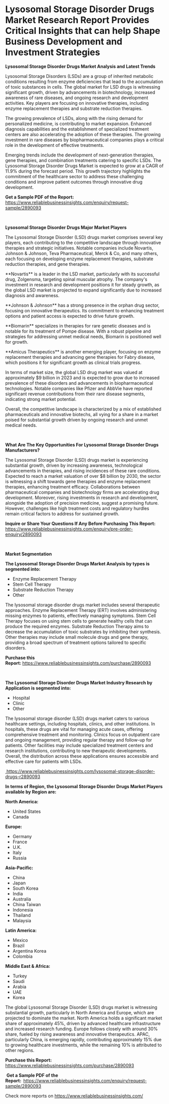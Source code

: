 <p><h1>Lysosomal Storage Disorder Drugs Market Research Report Provides Critical Insights that can help Shape Business Development and Investment Strategies</h1></p><p><strong>Lysosomal Storage Disorder Drugs Market Analysis and Latest Trends</strong></p>
<p><p>Lysosomal Storage Disorders (LSDs) are a group of inherited metabolic conditions resulting from enzyme deficiencies that lead to the accumulation of toxic substances in cells. The global market for LSD drugs is witnessing significant growth, driven by advancements in biotechnology, increased awareness of rare diseases, and ongoing research and development activities. Key players are focusing on innovative therapies, including enzyme replacement therapies and substrate reduction therapies.</p><p>The growing prevalence of LSDs, along with the rising demand for personalized medicine, is contributing to market expansion. Enhanced diagnosis capabilities and the establishment of specialized treatment centers are also accelerating the adoption of these therapies. The growing investment in rare diseases by biopharmaceutical companies plays a critical role in the development of effective treatments.</p><p>Emerging trends include the development of next-generation therapies, gene therapies, and combination treatments catering to specific LSDs. The Lysosomal Storage Disorder Drugs Market is expected to grow at a CAGR of 11.9% during the forecast period. This growth trajectory highlights the commitment of the healthcare sector to address these challenging conditions and improve patient outcomes through innovative drug development.</p></p>
<p><strong>Get a Sample PDF of the Report:&nbsp;</strong> <a href="https://www.reliablebusinessinsights.com/enquiry/request-sample/2890093?utm_campaign=2983&utm_medium=2&utm_source=Github&utm_content=ia&utm_term=14032025&utm_id=lysosomal-storage-disorder-drugs">https://www.reliablebusinessinsights.com/enquiry/request-sample/2890093</a></p>
<p>&nbsp;</p>
<p><strong>Lysosomal Storage Disorder Drugs Major Market Players</strong></p>
<p><p>The Lysosomal Storage Disorder (LSD) drugs market comprises several key players, each contributing to the competitive landscape through innovative therapies and strategic initiatives. Notable companies include Novartis, Johnson & Johnson, Teva Pharmaceutical, Merck & Co, and many others, each focusing on developing enzyme replacement therapies, substrate reduction therapies, and gene therapies.</p><p>**Novartis** is a leader in the LSD market, particularly with its successful drug, Zolgensma, targeting spinal muscular atrophy. The company's investment in research and development positions it for steady growth, as the global LSD market is projected to expand significantly due to increased diagnosis and awareness.</p><p>**Johnson & Johnson** has a strong presence in the orphan drug sector, focusing on innovative therapeutics. Its commitment to enhancing treatment options and patient access is expected to drive future growth. </p><p>**Biomarin** specializes in therapies for rare genetic diseases and is notable for its treatment of Pompe disease. With a robust pipeline and strategies for addressing unmet medical needs, Biomarin is positioned well for growth. </p><p>**Amicus Therapeutics** is another emerging player, focusing on enzyme replacement therapies and advancing gene therapies for Fabry disease, which positions it for significant growth as clinical trials progress.</p><p>In terms of market size, the global LSD drug market was valued at approximately $9 billion in 2023 and is expected to grow due to increased prevalence of these disorders and advancements in biopharmaceutical technologies. Notable companies like Pfizer and AbbVie have reported significant revenue contributions from their rare disease segments, indicating strong market potential.</p><p>Overall, the competitive landscape is characterized by a mix of established pharmaceuticals and innovative biotechs, all vying for a share in a market poised for substantial growth driven by ongoing research and unmet medical needs.</p></p>
<p>&nbsp;</p>
<p><strong>What Are The Key Opportunities For Lysosomal Storage Disorder Drugs Manufacturers?</strong></p>
<p><p>The Lysosomal Storage Disorder (LSD) drugs market is experiencing substantial growth, driven by increasing awareness, technological advancements in therapies, and rising incidences of these rare conditions. Expected to reach a market valuation of over $8 billion by 2030, the sector is witnessing a shift towards gene therapies and enzyme replacement therapies, enhancing treatment efficacy. Collaborations between pharmaceutical companies and biotechnology firms are accelerating drug development. Moreover, rising investments in research and development, alongside the adoption of precision medicine, suggest a promising future. However, challenges like high treatment costs and regulatory hurdles remain critical factors to address for sustained growth.</p></p>
<p><strong>Inquire or Share Your Questions If Any Before Purchasing This Report:</strong> <a href="https://www.reliablebusinessinsights.com/enquiry/pre-order-enquiry/2890093?utm_campaign=2983&utm_medium=2&utm_source=Github&utm_content=ia&utm_term=14032025&utm_id=lysosomal-storage-disorder-drugs">https://www.reliablebusinessinsights.com/enquiry/pre-order-enquiry/2890093</a></p>
<p>&nbsp;</p>
<p><strong>Market Segmentation</strong></p>
<p><strong>The Lysosomal Storage Disorder Drugs Market Analysis by types is segmented into:</strong></p>
<p><ul><li> Enzyme Replacement Therapy</li><li>Stem Cell Therapy</li><li>Substrate Reduction Therapy</li><li>Other </li></ul></p>
<p><p>The lysosomal storage disorder drugs market includes several therapeutic approaches. Enzyme Replacement Therapy (ERT) involves administering missing enzymes to patients, effectively managing symptoms. Stem Cell Therapy focuses on using stem cells to generate healthy cells that can produce the required enzymes. Substrate Reduction Therapy aims to decrease the accumulation of toxic substrates by inhibiting their synthesis. Other therapies may include small molecule drugs and gene therapy, providing a broad spectrum of treatment options tailored to specific disorders.</p></p>
<p><strong>Purchase this Report:&nbsp;</strong><a href="https://www.reliablebusinessinsights.com/purchase/2890093?utm_campaign=2983&utm_medium=2&utm_source=Github&utm_content=ia&utm_term=14032025&utm_id=lysosomal-storage-disorder-drugs">https://www.reliablebusinessinsights.com/purchase/2890093</a></p>
<p>&nbsp;</p>
<p><strong>The Lysosomal Storage Disorder Drugs Market Industry Research by Application is segmented into:</strong></p>
<p><ul><li> Hospital</li><li>Clinic</li><li>Other </li></ul></p>
<p><p>The lysosomal storage disorder (LSD) drugs market caters to various healthcare settings, including hospitals, clinics, and other institutions. In hospitals, these drugs are vital for managing acute cases, offering comprehensive treatment and monitoring. Clinics focus on outpatient care and ongoing management, providing regular therapy and follow-up for patients. Other facilities may include specialized treatment centers and research institutions, contributing to new therapeutic developments. Overall, the distribution across these applications ensures accessible and effective care for patients with LSDs.</p></p>
<p><a href="https://www.reliablebusinessinsights.com/lysosomal-storage-disorder-drugs-r2890093?utm_campaign=2983&utm_medium=2&utm_source=Github&utm_content=ia&utm_term=14032025&utm_id=lysosomal-storage-disorder-drugs">&nbsp;https://www.reliablebusinessinsights.com/lysosomal-storage-disorder-drugs-r2890093</a></p>
<p><strong>In terms of Region, the Lysosomal Storage Disorder Drugs Market Players available by Region are:</strong></p>
<p>
    <p> <strong> North America: </strong>
        <ul>
            <li>United States</li>
            <li>Canada</li>
        </ul>
        </p> 
    <p> <strong> Europe: </strong>
        <ul>
            <li>Germany</li>
            <li>France</li>
            <li>U.K.</li>
            <li>Italy</li>
            <li>Russia</li>
        </ul>
        </p> 
    <p> <strong> Asia-Pacific: </strong>
        <ul>
            <li>China</li>
            <li>Japan</li>
            <li>South Korea</li>
            <li>India</li>
            <li>Australia</li>
            <li>China Taiwan</li>
            <li>Indonesia</li>
            <li>Thailand</li>
            <li>Malaysia</li>
        </ul>
        </p> 
    <p> <strong> Latin America: </strong>
        <ul>
            <li>Mexico</li>
            <li>Brazil</li>
            <li>Argentina Korea</li>
            <li>Colombia</li>
        </ul>
        </p> 
    <p> <strong> Middle East & Africa: </strong>
        <ul>
            <li>Turkey</li>
            <li>Saudi</li>
            <li>Arabia</li>
            <li>UAE</li>
            <li>Korea</li>
        </ul>
    </p>
    </p>
<p><p>The global Lysosomal Storage Disorder (LSD) drugs market is witnessing substantial growth, particularly in North America and Europe, which are projected to dominate the market. North America holds a significant market share of approximately 45%, driven by advanced healthcare infrastructure and increased research funding. Europe follows closely with around 30% share, fueled by rising awareness and innovative therapeutics. APAC, particularly China, is emerging rapidly, contributing approximately 15% due to growing healthcare investments, while the remaining 10% is attributed to other regions.</p></p>
<p><strong>Purchase this Report: </strong><a href="https://www.reliablebusinessinsights.com/purchase/2890093?utm_campaign=2983&utm_medium=2&utm_source=Github&utm_content=ia&utm_term=14032025&utm_id=lysosomal-storage-disorder-drugs">https://www.reliablebusinessinsights.com/purchase/2890093</a></p>
<p>&nbsp;<strong>Get a Sample PDF of the Report:&nbsp;&nbsp;</strong><a href="https://www.reliablebusinessinsights.com/enquiry/request-sample/2890093?utm_campaign=2983&utm_medium=2&utm_source=Github&utm_content=ia&utm_term=14032025&utm_id=lysosomal-storage-disorder-drugs">https://www.reliablebusinessinsights.com/enquiry/request-sample/2890093</a></p>
<p><strong></strong></p>
<p>Check more reports on <a href="https://www.reliablebusinessinsights.com/?utm_campaign=2983&utm_medium=2&utm_source=Github&utm_content=ia&utm_term=14032025&utm_id=lysosomal-storage-disorder-drugs">https://www.reliablebusinessinsights.com/</a></p>